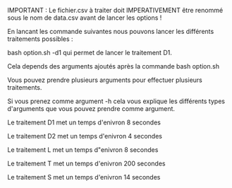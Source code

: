 IMPORTANT : Le fichier.csv à traiter doit IMPERATIVEMENT être renommé sous le nom de data.csv avant de lancer les options !

En lancant les commande suivantes nous pouvons lancer les différents traitements possibles :

bash option.sh -d1 qui permet de lancer le traitement D1.

Cela depends des arguments ajoutés après la commande bash option.sh

Vous pouvez prendre plusieurs arguments pour effectuer plusieurs traitements. 

Si vous prenez comme argument -h cela vous explique les différents types d'arguments que vous pouvez prendre comme argument.


Le traitement D1 met un temps d'enivron 8 secondes

Le traitement D2 met un temps d'enivron 4 secondes

Le traitement L met un temps d"enivron 8 secondes

Le traitement T met un temps d'enivron 200 secondes

Le traitement S met un temps d'enivron 14 secondes
